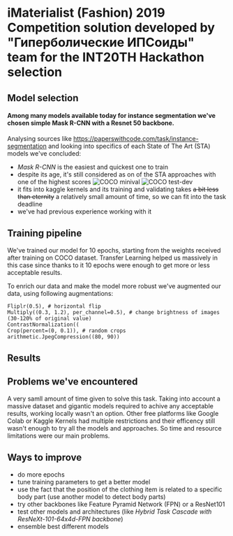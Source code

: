 # iMaterialist (Fashion) 2019 Competition solution developed by "Гиперболические ИПСоиды" team for the INT20TH Hackathon selection

## Model selection
#### Among many models available today for instance segmentation we've chosen simple **Mask R-CNN** with a Resnet 50 backbone.

Analysing sources like https://paperswithcode.com/task/instance-segmentation and looking into specifics of each State of The Art (STA) models we've concluded:
-  *Mask R-CNN* is the easiest and quickest one to train
- despite its age, it's still considered as on of the STA approaches with one of the highest scores
![COCO minival](https://github.com/Vivikar/int20th_selection/blob/master/coco_minival.png)
![COCO test-dev](https://github.com/Vivikar/int20th_selection/blob/master/coco_test_dev.png)
- it fits into kaggle kernels and its training and validating takes ~~a bit less than eternity~~ a relatively small amount of time, so we can fit into the task deadline
- we've had previous experience working with it

## Training pipeline
We've trained our model for 10 epochs, starting from the weights received after training on COCO dataset. Transfer Learning helped us massively in this case since thanks to it 10 epochs were enough to get more or less acceptable results.

To enrich our data and make the model more robust we've augmented our data, using following augmentations:
```
Fliplr(0.5), # horizontal flip
Multiply((0.3, 1.2), per_channel=0.5), # change brightness of images (30-120% of original value)
ContrastNormalization((
Crop(percent=(0, 0.1)), # random crops
arithmetic.JpegCompression((80, 90))
```
## Results

## Problems we've encountered
A very samll amount of time given to solve this task. Taking into account a massive dataset and gigantic models required to achive any acceptable results, working locally wasn't an option. Other free platforms like Google Colab or Kaggle Kernels had multiple restrictions and their efficency still wasn't enough to try all the models and approaches.
So time and resource limitations were our main problems.
## Ways to improve
- do more epochs
- tune training parameters to get a better model
-  use the fact that the position of the clothing item is related to a specific body part (use another model to detect body parts)
- try other backbones like Feature Pyramid Network (FPN) or a ResNet101
- test other models and architectures (like *Hybrid Task Cascade with ResNeXt-101-64x4d-FPN backbone*)
- ensemble best different models
